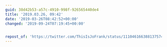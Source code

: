 ```yaml
---
guid: 38d42b53-a57c-4910-998f-926565440de4
title: '2019.03.26, 09:42'
date: '2019-03-26T08:42:52+00:00'
changed: '2019-09-24T07:19:45+00:00'


repost_of: 'https://twitter.com/ThisIsJoFrank/status/1110461663881375744?s=19'
---
```


